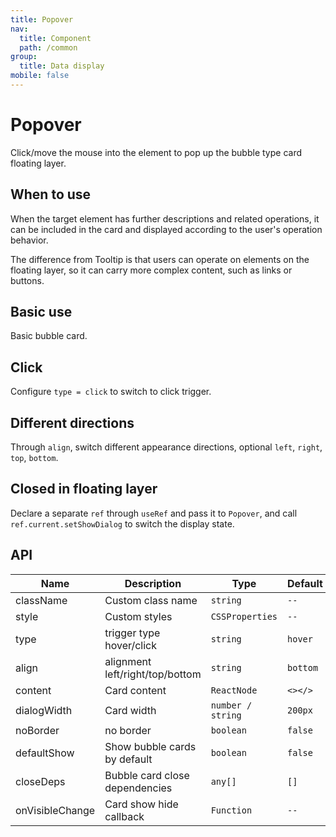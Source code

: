 ```yaml
---
title: Popover
nav:
  title: Component
  path: /common
group:
  title: Data display
mobile: false
---
```


# Popover

Click/move the mouse into the element to pop up the bubble type card floating layer.

## When to use

When the target element has further descriptions and related operations, it can be included in the card and displayed according to the user's operation behavior.

The difference from Tooltip is that users can operate on elements on the floating layer, so it can carry more complex content, such as links or buttons.

## Basic use

Basic bubble card.

<code src="./demos/index1.tsx"></code>

## Click

Configure `type = click` to switch to click trigger.

<code src="./demos/index2.tsx"></code>

## Different directions

Through `align`, switch different appearance directions, optional `left`, `right`, `top`, `bottom`.

<code src="./demos/index3.tsx"></code>

## Closed in floating layer

Declare a separate `ref` through `useRef` and pass it to `Popover`, and call `ref.current.setShowDialog` to switch the display state.

<code src="./demos/index4.tsx"></code>

## API

| Name            | Description                     | Type              | Default  |
| --------------- | ------------------------------- | ----------------- | -------- |
| className       | Custom class name               | `string`          | `--`     |
| style           | Custom styles                   | `CSSProperties`   | `--`     |
| type            | trigger type hover/click        | `string`          | `hover`  |
| align           | alignment left/right/top/bottom | `string`          | `bottom` |
| content         | Card content                    | `ReactNode`       | `<></>`  |
| dialogWidth     | Card width                      | `number / string` | `200px`  |
| noBorder        | no border                       | `boolean`         | `false`  |
| defaultShow     | Show bubble cards by default    | `boolean`         | `false`  |
| closeDeps       | Bubble card close dependencies  | `any[]`           | `[]`     |
| onVisibleChange | Card show hide callback         | `Function`        | `--`     |
